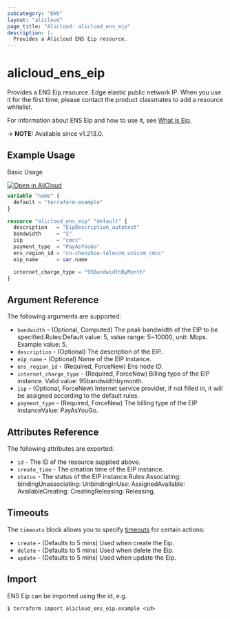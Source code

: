 ```yaml
---
subcategory: "ENS"
layout: "alicloud"
page_title: "Alicloud: alicloud_ens_eip"
description: |-
  Provides a Alicloud ENS Eip resource.
---
```


# alicloud_ens_eip

Provides a ENS Eip resource. Edge elastic public network IP. When you use it for the first time, please contact the product classmates to add a resource whitelist.

For information about ENS Eip and how to use it, see [What is Eip](https://www.alibabacloud.com/help/en/ens/developer-reference/api-createeipinstance).

-> **NOTE:** Available since v1.213.0.

## Example Usage

Basic Usage

<div style="display: block;margin-bottom: 40px;"><div class="oics-button" style="float: right;position: absolute;margin-bottom: 10px;">
  <a href="https://api.aliyun.com/terraform?resource=alicloud_ens_eip&exampleId=ea6ae65c-19f0-595e-9622-ef844d03e1fb545a64f8&activeTab=example&spm=docs.r.ens_eip.0.ea6ae65c19&intl_lang=EN_US" target="_blank">
    <img alt="Open in AliCloud" src="https://img.alicdn.com/imgextra/i1/O1CN01hjjqXv1uYUlY56FyX_!!6000000006049-55-tps-254-36.svg" style="max-height: 44px; max-width: 100%;">
  </a>
</div></div>

```terraform
variable "name" {
  default = "terraform-example"
}

resource "alicloud_ens_eip" "default" {
  description   = "EipDescription_autotest"
  bandwidth     = "5"
  isp           = "cmcc"
  payment_type  = "PayAsYouGo"
  ens_region_id = "cn-chenzhou-telecom_unicom_cmcc"
  eip_name      = var.name

  internet_charge_type = "95BandwidthByMonth"
}
```

## Argument Reference

The following arguments are supported:
* `bandwidth` - (Optional, Computed) The peak bandwidth of the EIP to be specified.Rules:Default value: 5, value range: 5~10000, unit: Mbps. Example value: 5.
* `description` - (Optional) The description of the EIP.
* `eip_name` - (Optional) Name of the EIP instance.
* `ens_region_id` - (Required, ForceNew) Ens node ID.
* `internet_charge_type` - (Required, ForceNew) Billing type of the EIP instance. Valid value: 95bandwidthbymonth.
* `isp` - (Optional, ForceNew) Internet service provider, if not filled in, it will be assigned according to the default rules.
* `payment_type` - (Required, ForceNew) The billing type of the EIP instanceValue: PayAsYouGo.

## Attributes Reference

The following attributes are exported:
* `id` - The ID of the resource supplied above.
* `create_time` - The creation time of the EIP instance.
* `status` - The status of the EIP instance.Rules:Associating: bindingUnassociating: UnbindingInUse: AssignedAvailable: AvailableCreating: CreatingReleasing: Releasing.

## Timeouts

The `timeouts` block allows you to specify [timeouts](https://www.terraform.io/docs/configuration-0-11/resources.html#timeouts) for certain actions:
* `create` - (Defaults to 5 mins) Used when create the Eip.
* `delete` - (Defaults to 5 mins) Used when delete the Eip.
* `update` - (Defaults to 5 mins) Used when update the Eip.

## Import

ENS Eip can be imported using the id, e.g.

```shell
$ terraform import alicloud_ens_eip.example <id>
```